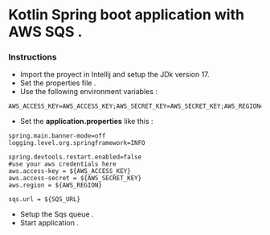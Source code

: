 # Kotlin Spring boot application with AWS SQS .

### Instructions 

* Import the proyect in Intellij and setup the JDk version 17.
* Set the properties file .
* Use the following environment variables : 
``` 
AWS_ACCESS_KEY=AWS_ACCESS_KEY;AWS_SECRET_KEY=AWS_SECRET_KEY;AWS_REGION=AWS_REGION
```
* Set the **application.properties** like this :
``` 
spring.main.banner-mode=off
logging.level.org.springframework=INFO

spring.devtools.restart.enabled=false
#use your aws credentials here
aws.access-key = ${AWS_ACCESS_KEY}
aws.access-secret = ${AWS_SECRET_KEY}
aws.region = ${AWS_REGION}

sqs.url = ${SQS_URL}
```
* Setup the Sqs queue .
* Start application .

